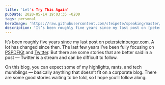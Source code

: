 ```yaml
---
title: 'Let's Try This Again'
pubDate: 2020-05-14 19:03:35 +0200
tags: personal
heroImage: 'https://raw.githubusercontent.com/steipete/speaking/master/Pictures/baswiftable-1.jpg'
description: 'It’s been roughly five years since my last post on [petersteinberger.com](http://petersteinberger.com). A lot has changed since then. The last few ...'
---
```


It’s been roughly five years since my last post on [petersteinberger.com](http://petersteinberger.com). A lot has changed since then. The last few years I’ve been fully focusing on [PSPDFKit](https://pspdfkit.com) and [Twitter](https://twitter.com/steipete). But there are some stories that are better said in a post — Twitter is a stream and can be difficult to follow. 

On this blog, you can expect some of my highlights, rants, and tech mumblings — basically anything that doesn’t fit on a corporate blog. There are some good stories waiting to be told, so I hope you’ll follow along.